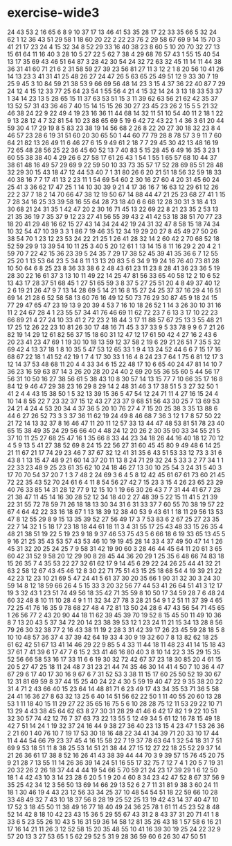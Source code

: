 # exercise-wide3
24
43
53
2
16
65
6
8
9
10
37
17
13
46
41
53
35
28
17
22
33
35
66
5
32
24
62
1
12
36
43
51
29
58
1
18
60
20
22
2
22
23
76
2
29
58
67
69
9
14
15
70
3
41
21
17
23
24
4
15
32
34
8
52
29
33
16
40
38
23
8
60
5
10
20
70
32
27
13
15
61
64
11
16
40
3
28
10
5
27
22
5
62
7
38
4
29
68
76
57
43
1
55
15
40
54
13
17
35
69
43
46
51
64
87
3
28
42
30
54
24
32
72
63
32
45
11
14
11
44
38
36
31
41
60
71
21
6
2
31
58
59
27
39
23
56
81
27
11
3
12
2
1
8
20
56
10
41
26
14
13
23
3
41
31
41
25
48
26
27
24
47
26
5
63
65
25
49
51
12
9
33
30
7
19
25
9
45
3
10
84
59
21
38
53
9
66
69
56
48
14
23
3
15
4
37
36
22
40
87
7
29
24
12
4
15
12
33
77
25
64
23
54
1
55
56
4
21
4
15
32
14
24
3
13
18
33
53
37
1
34
14
23
13
5
28
65
15
11
37
63
53
51
15
3
11
39
62
63
56
21
62
42
35
37
13
52
57
31
43
36
46
7
40
15
14
15
15
26
30
27
23
45
23
26
2
15
5
5
21
32
46
38
24
22
9
22
49
4
19
23
16
36
11
44
68
14
32
11
51
10
54
40
11
2
18
1
22
9
13
28
12
4
7
32
81
54
10
23
88
65
69
5
19
6
42
72
43
22
1
4
36
3
61
20
44
59
30
4
17
29
19
8
5
83
23
38
19
14
56
68
2
26
8
22
20
27
30
18
32
23
8
4
46
57
23
28
6
19
31
51
60
20
30
65
50
1
44
60
77
79
28
8
78
57
3
9
11
7
60
64
21
82
13
26
49
11
6
46
27
6
15
9
49
61
2
18
7
7
29
45
30
42
13
48
16
19
72
65
48
28
56
25
22
36
45
60
52
13
7
40
83
5
15
28
45
6
49
16
35
3
23
1
60
55
38
38
40
4
29
26
6
27
58
17
61
26
43
1
54
1
55
1
65
57
68
10
44
37
38
61
48
16
49
57
29
69
9
22
59
50
10
33
73
35
57
17
52
28
69
85
51
28
48
32
29
30
15
43
18
47
12
44
53
40
7
1
31
80
26
6
20
21
51
18
56
32
59
18
33
40
38
16
7
7
17
41
13
2
23
11
1
54
69
54
60
2
30
16
27
60
4
20
31
45
60
24
25
41
3
36
62
17
47
25
1
14
10
30
39
9
21
4
17
36
16
7
16
63
12
29
61
12
26
22
2
37
7
18
2
14
70
66
47
38
12
19
50
67
14
88
44
47
21
25
23
68
27
41
1
15
7
28
34
16
25
33
39
58
16
55
64
28
73
18
40
6
6
68
12
28
30
31
3
18
4
13
30
68
21
24
31
35
1
42
47
20
2
30
16
71
45
13
22
69
22
8
21
23
35
2
53
13
21
35
36
19
7
35
37
9
12
23
27
41
56
55
39
43
2
41
42
53
18
38
51
70
77
23
18
20
41
29
48
16
62
15
27
43
14
34
24
42
19
24
31
32
47
8
58
15
18
74
34
10
32
54
47
10
39
3
3
1
86
7
19
46
35
12
34
19
29
20
27
8
45
49
27
50
26
38
54
70
1
23
12
23
53
24
22
21
25
1
26
41
28
32
14
2
60
42
2
70
68
52
18
52
59
29
9
13
39
54
10
11
25
3
40
5
20
12
61
1
13
14
15
8
11
16
29
2
20
4
2
1
59
70
7
22
42
15
36
23
39
5
24
35
7
29
17
38
52
45
39
41
35
36
6
7
12
55
25
20
1
13
53
64
23
5
34
8
11
13
13
20
83
5
6
34
9
19
24
16
76
40
73
81
28
10
50
64
6
8
25
23
8
36
33
38
6
2
48
43
61
23
11
23
8
28
41
36
23
36
5
19
28
30
22
16
61
37
3
13
10
11
49
22
14
25
47
81
56
33
65
40
58
12
2
10
6
52
13
43
17
28
37
51
68
45
1
27
51
65
59
3
8
37
5
27
25
51
20
4
8
49
37
40
12
2
6
19
21
26
47
9
7
13
14
28
69
5
14
21
16
8
15
27
24
25
37
37
16
29
4
16
51
69
14
21
28
6
52
58
58
13
60
76
16
49
12
50
73
76
29
30
87
45
9
18
24
15
77
29
47
65
47
23
19
13
9
20
39
4
53
7
16
10
18
26
52
1
14
3
26
30
10
31
16
11
2
24
67
28
4
1
23
55
57
34
41
76
46
69
11
62
72
23
7
6
13
3
17
10
22
23
66
89
21
4
27
24
10
33
41
2
72
23
2
18
44
3
17
11
88
57
67
25
13
3
55
48
21
17
25
12
26
22
23
10
81
26
30
17
48
16
71
45
3
37
33
9
5
33
78
9
9
6
7
21
26
82
19
14
29
12
61
82
56
37
15
18
60
31
12
47
12
17
61
50
42
4
27
16
2
43
6
20
23
41
23
47
69
1
19
30
10
18
13
59
12
37
58
2
19
6
29
21
26
51
7
35
5
32
69
42
4
13
37
18
1
8
10
35
5
47
53
12
65
33
1
9
4
13
24
52
44
6
6
7
15
17
16
68
67
22
18
1
41
52
42
19
1
7
4
17
30
33
1
16
4
8
24
23
7
64
1
75
6
81
12
17
3
12
14
37
53
48
68
11
20
4
4
33
34
6
15
22
48
17
10
6
65
40
24
47
81
14
10
7
36
23
16
59
63
87
14
3
26
20
28
20
24
40
2
69
20
55
36
55
60
5
44
56
17
56
31
10
50
16
27
38
56
61
5
38
43
10
8
30
57
14
13
15
77
7
10
66
35
17
16
8
84
12
9
46
47
29
38
23
16
29
8
29
14
2
48
31
46
3
17
38
51
5
3
27
32
50
1
41
2
4
4
43
15
38
50
1
5
32
13
39
15
36
5
47
54
12
24
71
11
4
27
16
15
24
4
10
14
8
55
22
7
23
32
37
15
12
43
27
23
37
9
68
51
56
43
30
25
7
13
69
53
24
21
4
24
4
53
20
34
4
37
36
5
20
10
76
27
4
7
15
20
25
38
3
35
13
88
6
44
6
27
26
52
73
3
3
37
36
11
62
19
24
49
8
46
68
7
36
3
12
1
7
8
57
50
22
21
72
14
13
32
37
8
16
46
47
11
20
11
12
57
33
13
44
47
48
53
81
51
78
23
40
65
15
38
49
35
24
29
56
66
40
4
48
24
12
20
26
2
30
35
90
33
34
55
21
5
37
10
11
25
27
68
25
47
16
1
35
66
8
33
44
23
34
18
26
44
16
40
18
12
70
12
4
5
9
13
5
41
27
38
52
69
8
24
15
22
56
27
31
60
45
45
80
9
49
48
6
14
25
21
11
67
21
17
74
29
23
46
7
37
67
32
12
41
31
35
6
43
51
53
33
12
73
3
31
6
43
8
1
13
15
47
48
9
21
60
14
37
20
11
13
8
24
71
29
32
24
5
33
3
2
77
34
1
1
22
33
23
48
9
25
23
61
35
62
10
24
18
46
27
13
30
10
25
54
3
24
31
5
40
3
17
70
70
54
37
20
7
1
3
7
48
2
24
69
3
6
4
5
8
12
42
45
61
67
61
73
60
21
45
72
22
35
43
52
70
24
61
6
4
11
8
54
56
27
42
7
15
23
3
15
4
26
23
65
23
29
40
76
33
85
14
31
28
12
77
9
12
15
10
1
19
66
30
26
43
7
7
31
44
41
67
7
28
21
38
47
11
45
14
16
30
28
52
12
34
18
40
2
27
48
39
5
22
15
11
41
5
21
39
22
31
55
72
78
59
71
26
18
18
13
30
34
31
6
31
33
37
7
60
55
70
38
19
57
22
67
4
64
42
22
33
16
18
67
1
13
18
39
12
38
40
53
9
43
61
1
18
11
29
56
13
53
47
8
12
55
29
8
9
15
13
35
39
52
27
56
49
17
3
7
53
83
6
2
67
25
27
23
35
22
7
14
32
1
5
18
17
23
18
18
44
61
18
11
3
4
31
55
17
25
43
48
33
15
26
35
4
48
21
38
51
19
22
5
19
23
9
18
9
37
46
53
75
43
5
6
66
18
6
19
33
65
13
45
5
9
16
21
25
35
43
53
57
43
53
46
10
19
19
45
28
14
33
4
37
49
50
47
14
1
26
45
31
32
20
25
24
25
7
9
58
31
42
19
90
60
3
28
46
44
45
64
11
20
61
3
65
60
42
31
52
9
58
20
12
29
90
8
28
45
44
36
20
29
1
25
35
6
48
66
74
83
18
15
26
35
7
4
35
53
22
27
32
61
62
17
9
14
45
6
29
22
24
26
25
44
41
32
21
63
2
58
12
67
43
45
46
12
8
30
22
71
75
51
43
15
25
18
68
54
4
19
39
21
22
42
23
12
23
10
21
69
5
47
24
41
5
61
37
30
20
35
66
1
90
31
32
30
3
24
30
59
14
8
12
18
59
66
26
4
5
15
33
3
20
32
56
77
44
53
41
26
64
51
41
3
12
17
19
3
32
43
1
23
51
74
49
56
18
35
42
71
35
59
8
10
50
17
34
59
28
7
6
48
24
60
32
48
8
10
11
10
28
4
9
1
11
32
34
27
78
3
28
21
54
9
1
2
51
11
37
39
4
65
72
25
41
76
16
35
9
78
68
27
48
4
72
81
13
50
24
28
6
47
43
56
54
71
45
65
1
26
56
77
2
43
20
90
44
18
11
62
39
45
39
70
19
52
8
15
45
50
11
49
10
36
8
7
13
20
43
5
37
34
72
20
14
23
38
39
53
12
1
23
24
11
21
15
34
13
28
8
56
79
26
30
32
38
77
2
16
43
38
11
19
2
28
3
31
42
39
17
26
23
45
59
28
18
5
8
10
10
48
57
36
37
4
37
39
42
64
19
33
4
30
9
19
32
60
7
8
13
82
62
18
25
61
62
42
51
67
13
41
14
46
29
22
9
85
5
4
33
11
44
18
11
48
23
41
14
15
18
43
37
61
7
41
39
6
17
47
7
6
15
2
33
41
46
16
80
40
3
8
10
14
22
3
35
29
15
35
52
56
66
58
53
16
17
33
11
6
6
19
30
32
72
42
67
37
23
18
30
85
20
4
61
15
20
5
27
47
25
18
11
24
48
7
31
23
21
44
74
35
46
30
14
41
4
50
7
10
36
4
47
67
29
6
17
40
17
30
16
9
67
6
7
31
52
53
3
38
11
15
17
60
25
50
52
19
30
67
12
31
81
69
59
8
37
44
15
25
40
24
22
4
30
5
59
19
40
47
22
9
35
38
20
22
31
4
71
2
43
66
40
15
23
64
14
48
81
71
6
23
49
17
43
34
35
53
71
36
5
58
24
41
16
36
27
8
63
32
13
25
6
40
14
51
56
62
22
50
1
11
40
55
20
60
13
28
53
1
11
18
40
15
11
29
27
22
35
65
16
75
5
6
10
28
28
75
12
11
53
29
22
10
71
13
29
4
43
38
45
64
62
63
8
27
30
31
28
29
41
46
6
42
17
82
1
9
22
10
51
32
30
57
74
42
12
76
7
37
63
73
22
13
55
5
12
49
34
5
61
12
16
78
15
49
18
42
7
51
14
24
1
19
32
37
24
16
44
9
38
27
36
40
23
13
15
4
23
47
1
53
26
36
2
21
60
1
40
76
10
7
19
17
53
30
18
16
48
22
34
41
34
39
71
20
33
10
17
44
11
4
44
54
66
79
23
37
45
4
16
15
58
22
7
19
37
78
63
64
1
32
54
18
31
7
51
69
9
53
18
51
11
8
38
25
53
14
51
21
38
44
27
15
12
27
22
18
25
52
29
37
14
21
26
36
61
17
38
8
52
16
26
41
43
38
39
44
44
70
3
9
39
57
15
76
45
20
75
9
21
28
7
13
55
11
14
26
36
39
14
24
51
16
55
17
32
75
7
12
7
4
1
20
5
7
19
31
20
32
26
2
26
18
37
44
4
44
19
54
66
5
70
59
21
24
23
17
39
29
1
6
12
50
18
1
4
42
43
10
3
14
23
28
6
20
5
1
9
20
4
60
8
34
23
42
47
52
8
67
37
56
9
35
25
42
34
12
3
56
50
13
69
14
66
29
13
52
6
2
7
11
31
81
9
38
3
60
24
11
18
1
30
46
19
4
43
23
12
56
33
34
25
37
10
48
54
54
51
18
22
59
66
10
28
33
48
49
32
7
43
10
18
37
56
8
28
19
25
52
25
13
19
42
43
14
37
40
47
10
17
52
3
18
45
50
11
38
49
16
77
18
40
49
24
36
25
78
1
61
11
45
23
52
8
48
52
14
42
8
18
10
42
23
43
15
36
5
29
55
67
43
31
2
8
43
37
31
20
71
41
1
8
33
6
5
23
55
26
10
43
5
16
31
59
36
14
58
12
81
35
26
43
18
1
57
58
6
16
21
17
16
14
21
11
26
3
12
52
58
15
20
35
48
55
10
41
16
39
30
19
25
24
22
32
9
57
20
13
3
27
53
65
1
5
62
29
52
5
31
9
28
36
59
60
6
26
30
47
50
51
